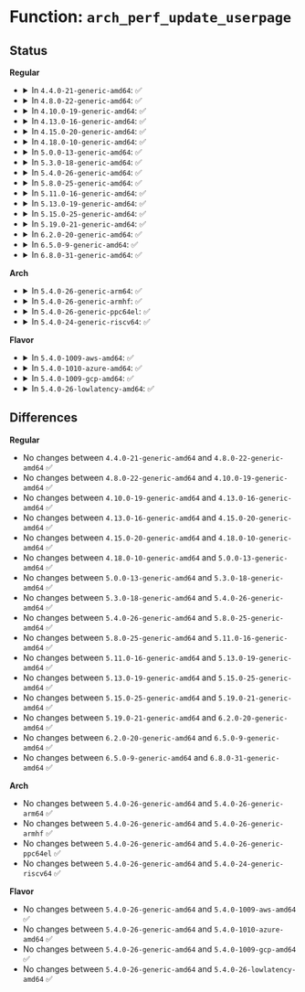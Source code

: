 # Function: <code>arch_perf_update_userpage</code>

## Status
<b>Regular</b>
<ul>
<li>
<details>
<summary>In <code>4.4.0-21-generic-amd64</code>: ✅</summary>

```c
void arch_perf_update_userpage(struct perf_event * event, struct perf_event_mmap_page * userpg, u64 now)
```

```json
{
  "name": "arch_perf_update_userpage",
  "collision_type": "Unique Global",
  "inline_type": "No",
  "funcs": [
    {
      "addr": 18446744071578875168,
      "name": "arch_perf_update_userpage",
      "external": true,
      "loc": "arch/x86/events/core.c:2125",
      "file": "arch/x86/events/core.c",
      "inline": "seen, unknown",
      "caller_inline": [],
      "caller_func": [
        "kernel/events/core.c:perf_event_update_userpage"
      ]
    }
  ],
  "symbols": [
    {
      "addr": 18446744071578875168,
      "name": "arch_perf_update_userpage",
      "section": ".text",
      "bind": "STB_GLOBAL",
      "size": 180
    }
  ]
}
```
</details>
</li>
<li>
<details>
<summary>In <code>4.8.0-22-generic-amd64</code>: ✅</summary>

```c
void arch_perf_update_userpage(struct perf_event * event, struct perf_event_mmap_page * userpg, u64 now)
```

```json
{
  "name": "arch_perf_update_userpage",
  "collision_type": "Unique Global",
  "inline_type": "No",
  "funcs": [
    {
      "addr": 18446744071578875568,
      "name": "arch_perf_update_userpage",
      "external": true,
      "loc": "arch/x86/events/core.c:2213",
      "file": "arch/x86/events/core.c",
      "inline": "seen, unknown",
      "caller_inline": [],
      "caller_func": [
        "kernel/events/core.c:perf_event_update_userpage"
      ]
    }
  ],
  "symbols": [
    {
      "addr": 18446744071578875568,
      "name": "arch_perf_update_userpage",
      "section": ".text",
      "bind": "STB_GLOBAL",
      "size": 163
    }
  ]
}
```
</details>
</li>
<li>
<details>
<summary>In <code>4.10.0-19-generic-amd64</code>: ✅</summary>

```c
void arch_perf_update_userpage(struct perf_event * event, struct perf_event_mmap_page * userpg, u64 now)
```

```json
{
  "name": "arch_perf_update_userpage",
  "collision_type": "Unique Global",
  "inline_type": "No",
  "funcs": [
    {
      "addr": 18446744071578875568,
      "name": "arch_perf_update_userpage",
      "external": true,
      "loc": "arch/x86/events/core.c:2242",
      "file": "arch/x86/events/core.c",
      "inline": "seen, unknown",
      "caller_inline": [],
      "caller_func": [
        "kernel/events/core.c:perf_event_update_userpage"
      ]
    }
  ],
  "symbols": [
    {
      "addr": 18446744071578875568,
      "name": "arch_perf_update_userpage",
      "section": ".text",
      "bind": "STB_GLOBAL",
      "size": 163
    }
  ]
}
```
</details>
</li>
<li>
<details>
<summary>In <code>4.13.0-16-generic-amd64</code>: ✅</summary>

```c
void arch_perf_update_userpage(struct perf_event * event, struct perf_event_mmap_page * userpg, u64 now)
```

```json
{
  "name": "arch_perf_update_userpage",
  "collision_type": "Unique Global",
  "inline_type": "No",
  "funcs": [
    {
      "addr": 18446744071578874880,
      "name": "arch_perf_update_userpage",
      "external": true,
      "loc": "arch/x86/events/core.c:2261",
      "file": "arch/x86/events/core.c",
      "inline": "seen, unknown",
      "caller_inline": [],
      "caller_func": [
        "kernel/events/core.c:perf_event_update_userpage"
      ]
    }
  ],
  "symbols": [
    {
      "addr": 18446744071578874880,
      "name": "arch_perf_update_userpage",
      "section": ".text",
      "bind": "STB_GLOBAL",
      "size": 233
    }
  ]
}
```
</details>
</li>
<li>
<details>
<summary>In <code>4.15.0-20-generic-amd64</code>: ✅</summary>

```c
void arch_perf_update_userpage(struct perf_event * event, struct perf_event_mmap_page * userpg, u64 now)
```

```json
{
  "name": "arch_perf_update_userpage",
  "collision_type": "Unique Global",
  "inline_type": "No",
  "funcs": [
    {
      "addr": 18446744071578875952,
      "name": "arch_perf_update_userpage",
      "external": true,
      "loc": "arch/x86/events/core.c:2296",
      "file": "arch/x86/events/core.c",
      "inline": "seen, unknown",
      "caller_inline": [],
      "caller_func": [
        "kernel/events/core.c:perf_event_update_userpage"
      ]
    }
  ],
  "symbols": [
    {
      "addr": 18446744071578875952,
      "name": "arch_perf_update_userpage",
      "section": ".text",
      "bind": "STB_GLOBAL",
      "size": 233
    }
  ]
}
```
</details>
</li>
<li>
<details>
<summary>In <code>4.18.0-10-generic-amd64</code>: ✅</summary>

```c
void arch_perf_update_userpage(struct perf_event * event, struct perf_event_mmap_page * userpg, u64 now)
```

```json
{
  "name": "arch_perf_update_userpage",
  "collision_type": "Unique Global",
  "inline_type": "No",
  "funcs": [
    {
      "addr": 18446744071578877552,
      "name": "arch_perf_update_userpage",
      "external": true,
      "loc": "arch/x86/events/core.c:2302",
      "file": "arch/x86/events/core.c",
      "inline": "seen, unknown",
      "caller_inline": [],
      "caller_func": [
        "kernel/events/core.c:perf_event_update_userpage"
      ]
    }
  ],
  "symbols": [
    {
      "addr": 18446744071578877552,
      "name": "arch_perf_update_userpage",
      "section": ".text",
      "bind": "STB_GLOBAL",
      "size": 222
    }
  ]
}
```
</details>
</li>
<li>
<details>
<summary>In <code>5.0.0-13-generic-amd64</code>: ✅</summary>

```c
void arch_perf_update_userpage(struct perf_event * event, struct perf_event_mmap_page * userpg, u64 now)
```

```json
{
  "name": "arch_perf_update_userpage",
  "collision_type": "Unique Global",
  "inline_type": "No",
  "funcs": [
    {
      "addr": 18446744071578877264,
      "name": "arch_perf_update_userpage",
      "external": true,
      "loc": "arch/x86/events/core.c:2318",
      "file": "arch/x86/events/core.c",
      "inline": "seen, unknown",
      "caller_inline": [],
      "caller_func": [
        "kernel/events/core.c:perf_event_update_userpage"
      ]
    }
  ],
  "symbols": [
    {
      "addr": 18446744071578877264,
      "name": "arch_perf_update_userpage",
      "section": ".text",
      "bind": "STB_GLOBAL",
      "size": 222
    }
  ]
}
```
</details>
</li>
<li>
<details>
<summary>In <code>5.3.0-18-generic-amd64</code>: ✅</summary>

```c
void arch_perf_update_userpage(struct perf_event * event, struct perf_event_mmap_page * userpg, u64 now)
```

```json
{
  "name": "arch_perf_update_userpage",
  "collision_type": "Unique Global",
  "inline_type": "No",
  "funcs": [
    {
      "addr": 18446744071578877968,
      "name": "arch_perf_update_userpage",
      "external": true,
      "loc": "arch/x86/events/core.c:2271",
      "file": "arch/x86/events/core.c",
      "inline": "seen, unknown",
      "caller_inline": [],
      "caller_func": [
        "kernel/events/core.c:perf_event_update_userpage"
      ]
    }
  ],
  "symbols": [
    {
      "addr": 18446744071578877968,
      "name": "arch_perf_update_userpage",
      "section": ".text",
      "bind": "STB_GLOBAL",
      "size": 217
    }
  ]
}
```
</details>
</li>
<li>
<details>
<summary>In <code>5.4.0-26-generic-amd64</code>: ✅</summary>

```c
void arch_perf_update_userpage(struct perf_event * event, struct perf_event_mmap_page * userpg, u64 now)
```

```json
{
  "name": "arch_perf_update_userpage",
  "collision_type": "Unique Global",
  "inline_type": "No",
  "funcs": [
    {
      "addr": 18446744071578878512,
      "name": "arch_perf_update_userpage",
      "external": true,
      "loc": "arch/x86/events/core.c:2360",
      "file": "arch/x86/events/core.c",
      "inline": "seen, unknown",
      "caller_inline": [],
      "caller_func": [
        "kernel/events/core.c:perf_event_update_userpage"
      ]
    }
  ],
  "symbols": [
    {
      "addr": 18446744071578878512,
      "name": "arch_perf_update_userpage",
      "section": ".text",
      "bind": "STB_GLOBAL",
      "size": 217
    }
  ]
}
```
</details>
</li>
<li>
<details>
<summary>In <code>5.8.0-25-generic-amd64</code>: ✅</summary>

```c
void arch_perf_update_userpage(struct perf_event * event, struct perf_event_mmap_page * userpg, u64 now)
```

```json
{
  "name": "arch_perf_update_userpage",
  "collision_type": "Unique Global",
  "inline_type": "No",
  "funcs": [
    {
      "addr": 18446744071578882720,
      "name": "arch_perf_update_userpage",
      "external": true,
      "loc": "arch/x86/events/core.c:2373",
      "file": "arch/x86/events/core.c",
      "inline": "seen, unknown",
      "caller_inline": [],
      "caller_func": [
        "kernel/events/core.c:perf_event_update_userpage"
      ]
    }
  ],
  "symbols": [
    {
      "addr": 18446744071578882720,
      "name": "arch_perf_update_userpage",
      "section": ".text",
      "bind": "STB_WEAK",
      "size": 217
    }
  ]
}
```
</details>
</li>
<li>
<details>
<summary>In <code>5.11.0-16-generic-amd64</code>: ✅</summary>

```c
void arch_perf_update_userpage(struct perf_event * event, struct perf_event_mmap_page * userpg, u64 now)
```

```json
{
  "name": "arch_perf_update_userpage",
  "collision_type": "Unique Global",
  "inline_type": "No",
  "funcs": [
    {
      "addr": 18446744071578878800,
      "name": "arch_perf_update_userpage",
      "external": true,
      "loc": "arch/x86/events/core.c:2484",
      "file": "arch/x86/events/core.c",
      "inline": "seen, unknown",
      "caller_inline": [],
      "caller_func": [
        "kernel/events/core.c:perf_event_update_userpage"
      ]
    }
  ],
  "symbols": [
    {
      "addr": 18446744071578878800,
      "name": "arch_perf_update_userpage",
      "section": ".text",
      "bind": "STB_WEAK",
      "size": 217
    }
  ]
}
```
</details>
</li>
<li>
<details>
<summary>In <code>5.13.0-19-generic-amd64</code>: ✅</summary>

```c
void arch_perf_update_userpage(struct perf_event * event, struct perf_event_mmap_page * userpg, u64 now)
```

```json
{
  "name": "arch_perf_update_userpage",
  "collision_type": "Unique Global",
  "inline_type": "No",
  "funcs": [
    {
      "addr": 18446744071578881312,
      "name": "arch_perf_update_userpage",
      "external": true,
      "loc": "arch/x86/events/core.c:2714",
      "file": "arch/x86/events/core.c",
      "inline": "seen, unknown",
      "caller_inline": [],
      "caller_func": [
        "kernel/events/core.c:perf_event_update_userpage"
      ]
    }
  ],
  "symbols": [
    {
      "addr": 18446744071578881312,
      "name": "arch_perf_update_userpage",
      "section": ".text",
      "bind": "STB_WEAK",
      "size": 217
    }
  ]
}
```
</details>
</li>
<li>
<details>
<summary>In <code>5.15.0-25-generic-amd64</code>: ✅</summary>

```c
void arch_perf_update_userpage(struct perf_event * event, struct perf_event_mmap_page * userpg, u64 now)
```

```json
{
  "name": "arch_perf_update_userpage",
  "collision_type": "Unique Global",
  "inline_type": "No",
  "funcs": [
    {
      "addr": 18446744071578885040,
      "name": "arch_perf_update_userpage",
      "external": true,
      "loc": "arch/x86/events/core.c:2713",
      "file": "arch/x86/events/core.c",
      "inline": "seen, unknown",
      "caller_inline": [],
      "caller_func": [
        "kernel/events/core.c:perf_event_update_userpage"
      ]
    }
  ],
  "symbols": [
    {
      "addr": 18446744071578885040,
      "name": "arch_perf_update_userpage",
      "section": ".text",
      "bind": "STB_WEAK",
      "size": 217
    }
  ]
}
```
</details>
</li>
<li>
<details>
<summary>In <code>5.19.0-21-generic-amd64</code>: ✅</summary>

```c
void arch_perf_update_userpage(struct perf_event * event, struct perf_event_mmap_page * userpg, u64 now)
```

```json
{
  "name": "arch_perf_update_userpage",
  "collision_type": "Unique Global",
  "inline_type": "No",
  "funcs": [
    {
      "addr": 18446744071578882768,
      "name": "arch_perf_update_userpage",
      "external": true,
      "loc": "arch/x86/events/core.c:2727",
      "file": "arch/x86/events/core.c",
      "inline": "seen, unknown",
      "caller_inline": [],
      "caller_func": [
        "kernel/events/core.c:perf_event_update_userpage"
      ]
    }
  ],
  "symbols": [
    {
      "addr": 18446744071578882768,
      "name": "arch_perf_update_userpage",
      "section": ".text",
      "bind": "STB_WEAK",
      "size": 251
    }
  ]
}
```
</details>
</li>
<li>
<details>
<summary>In <code>6.2.0-20-generic-amd64</code>: ✅</summary>

```c
void arch_perf_update_userpage(struct perf_event * event, struct perf_event_mmap_page * userpg, u64 now)
```

```json
{
  "name": "arch_perf_update_userpage",
  "collision_type": "Unique Global",
  "inline_type": "No",
  "funcs": [
    {
      "addr": 18446744071578888016,
      "name": "arch_perf_update_userpage",
      "external": true,
      "loc": "arch/x86/events/core.c:2711",
      "file": "arch/x86/events/core.c",
      "inline": "seen, unknown",
      "caller_inline": [],
      "caller_func": [
        "kernel/events/core.c:perf_event_update_userpage"
      ]
    }
  ],
  "symbols": [
    {
      "addr": 18446744071578888016,
      "name": "arch_perf_update_userpage",
      "section": ".text",
      "bind": "STB_WEAK",
      "size": 251
    }
  ]
}
```
</details>
</li>
<li>
<details>
<summary>In <code>6.5.0-9-generic-amd64</code>: ✅</summary>

```c
void arch_perf_update_userpage(struct perf_event * event, struct perf_event_mmap_page * userpg, u64 now)
```

```json
{
  "name": "arch_perf_update_userpage",
  "collision_type": "Unique Global",
  "inline_type": "No",
  "funcs": [
    {
      "addr": 18446744071578886048,
      "name": "arch_perf_update_userpage",
      "external": true,
      "loc": "arch/x86/events/core.c:2709",
      "file": "arch/x86/events/core.c",
      "inline": "seen, unknown",
      "caller_inline": [],
      "caller_func": [
        "kernel/events/core.c:perf_event_update_userpage"
      ]
    }
  ],
  "symbols": [
    {
      "addr": 18446744071578886048,
      "name": "arch_perf_update_userpage",
      "section": ".text",
      "bind": "STB_GLOBAL",
      "size": 251
    }
  ]
}
```
</details>
</li>
<li>
<details>
<summary>In <code>6.8.0-31-generic-amd64</code>: ✅</summary>

```c
void arch_perf_update_userpage(struct perf_event * event, struct perf_event_mmap_page * userpg, u64 now)
```

```json
{
  "name": "arch_perf_update_userpage",
  "collision_type": "Unique Global",
  "inline_type": "No",
  "funcs": [
    {
      "addr": 18446744071578908352,
      "name": "arch_perf_update_userpage",
      "external": true,
      "loc": "arch/x86/events/core.c:2706",
      "file": "arch/x86/events/core.c",
      "inline": "seen, unknown",
      "caller_inline": [],
      "caller_func": [
        "kernel/events/core.c:perf_event_update_userpage"
      ]
    }
  ],
  "symbols": [
    {
      "addr": 18446744071578908352,
      "name": "arch_perf_update_userpage",
      "section": ".text",
      "bind": "STB_GLOBAL",
      "size": 251
    }
  ]
}
```
</details>
</li>
</ul>
<b>Arch</b>
<ul>
<li>
<details>
<summary>In <code>5.4.0-26-generic-arm64</code>: ✅</summary>

```c
void arch_perf_update_userpage(struct perf_event * event, struct perf_event_mmap_page * userpg, u64 now)
```

```json
{
  "name": "arch_perf_update_userpage",
  "collision_type": "Unique Global",
  "inline_type": "No",
  "funcs": [
    {
      "addr": 18446603336490307520,
      "name": "arch_perf_update_userpage",
      "external": true,
      "loc": "arch/arm64/kernel/perf_event.c:1200",
      "file": "arch/arm64/kernel/perf_event.c",
      "inline": "seen, unknown",
      "caller_inline": [],
      "caller_func": [
        "kernel/events/core.c:perf_event_update_userpage"
      ]
    }
  ],
  "symbols": [
    {
      "addr": 18446603336490307520,
      "name": "arch_perf_update_userpage",
      "section": ".text",
      "bind": "STB_GLOBAL",
      "size": 180
    }
  ]
}
```
</details>
</li>
<li>
<details>
<summary>In <code>5.4.0-26-generic-armhf</code>: ✅</summary>

```c
void arch_perf_update_userpage(struct perf_event * event, struct perf_event_mmap_page * userpg, u64 now)
```

```json
{
  "name": "arch_perf_update_userpage",
  "collision_type": "Unique Global",
  "inline_type": "No",
  "funcs": [
    {
      "addr": 3226249328,
      "name": "arch_perf_update_userpage",
      "external": true,
      "loc": "kernel/events/core.c:5370",
      "file": "kernel/events/core.c",
      "inline": "seen, unknown",
      "caller_inline": [],
      "caller_func": [
        "kernel/events/core.c:perf_event_update_userpage"
      ]
    }
  ],
  "symbols": [
    {
      "addr": 3226249328,
      "name": "arch_perf_update_userpage",
      "section": ".text",
      "bind": "STB_WEAK",
      "size": 16
    }
  ]
}
```
</details>
</li>
<li>
<details>
<summary>In <code>5.4.0-26-generic-ppc64el</code>: ✅</summary>

```c
void arch_perf_update_userpage(struct perf_event * event, struct perf_event_mmap_page * userpg, u64 now)
```

```json
{
  "name": "arch_perf_update_userpage",
  "collision_type": "Unique Global",
  "inline_type": "No",
  "funcs": [
    {
      "addr": 13835058055285617040,
      "name": "arch_perf_update_userpage",
      "external": true,
      "loc": "kernel/events/core.c:5370",
      "file": "kernel/events/core.c",
      "inline": "seen, unknown",
      "caller_inline": [],
      "caller_func": [
        "kernel/events/core.c:perf_event_update_userpage"
      ]
    }
  ],
  "symbols": [
    {
      "addr": 13835058055285617040,
      "name": "arch_perf_update_userpage",
      "section": ".text",
      "bind": "STB_WEAK",
      "size": 4
    }
  ]
}
```
</details>
</li>
<li>
<details>
<summary>In <code>5.4.0-24-generic-riscv64</code>: ✅</summary>

```c
void arch_perf_update_userpage(struct perf_event * event, struct perf_event_mmap_page * userpg, u64 now)
```

```json
{
  "name": "arch_perf_update_userpage",
  "collision_type": "Unique Global",
  "inline_type": "No",
  "funcs": [
    {
      "addr": 18446743936272488872,
      "name": "arch_perf_update_userpage",
      "external": true,
      "loc": "kernel/events/core.c:5370",
      "file": "kernel/events/core.c",
      "inline": "seen, unknown",
      "caller_inline": [],
      "caller_func": [
        "kernel/events/core.c:perf_event_update_userpage"
      ]
    }
  ],
  "symbols": [
    {
      "addr": 18446743936272488872,
      "name": "arch_perf_update_userpage",
      "section": ".text",
      "bind": "STB_WEAK",
      "size": 12
    }
  ]
}
```
</details>
</li>
</ul>
<b>Flavor</b>
<ul>
<li>
<details>
<summary>In <code>5.4.0-1009-aws-amd64</code>: ✅</summary>

```c
void arch_perf_update_userpage(struct perf_event * event, struct perf_event_mmap_page * userpg, u64 now)
```

```json
{
  "name": "arch_perf_update_userpage",
  "collision_type": "Unique Global",
  "inline_type": "No",
  "funcs": [
    {
      "addr": 18446744071578878512,
      "name": "arch_perf_update_userpage",
      "external": true,
      "loc": "arch/x86/events/core.c:2360",
      "file": "arch/x86/events/core.c",
      "inline": "seen, unknown",
      "caller_inline": [],
      "caller_func": [
        "kernel/events/core.c:perf_event_update_userpage"
      ]
    }
  ],
  "symbols": [
    {
      "addr": 18446744071578878512,
      "name": "arch_perf_update_userpage",
      "section": ".text",
      "bind": "STB_GLOBAL",
      "size": 217
    }
  ]
}
```
</details>
</li>
<li>
<details>
<summary>In <code>5.4.0-1010-azure-amd64</code>: ✅</summary>

```c
void arch_perf_update_userpage(struct perf_event * event, struct perf_event_mmap_page * userpg, u64 now)
```

```json
{
  "name": "arch_perf_update_userpage",
  "collision_type": "Unique Global",
  "inline_type": "No",
  "funcs": [
    {
      "addr": 18446744071578872352,
      "name": "arch_perf_update_userpage",
      "external": true,
      "loc": "arch/x86/events/core.c:2360",
      "file": "arch/x86/events/core.c",
      "inline": "seen, unknown",
      "caller_inline": [],
      "caller_func": [
        "kernel/events/core.c:perf_event_update_userpage"
      ]
    }
  ],
  "symbols": [
    {
      "addr": 18446744071578872352,
      "name": "arch_perf_update_userpage",
      "section": ".text",
      "bind": "STB_GLOBAL",
      "size": 217
    }
  ]
}
```
</details>
</li>
<li>
<details>
<summary>In <code>5.4.0-1009-gcp-amd64</code>: ✅</summary>

```c
void arch_perf_update_userpage(struct perf_event * event, struct perf_event_mmap_page * userpg, u64 now)
```

```json
{
  "name": "arch_perf_update_userpage",
  "collision_type": "Unique Global",
  "inline_type": "No",
  "funcs": [
    {
      "addr": 18446744071578878448,
      "name": "arch_perf_update_userpage",
      "external": true,
      "loc": "arch/x86/events/core.c:2360",
      "file": "arch/x86/events/core.c",
      "inline": "seen, unknown",
      "caller_inline": [],
      "caller_func": [
        "kernel/events/core.c:perf_event_update_userpage"
      ]
    }
  ],
  "symbols": [
    {
      "addr": 18446744071578878448,
      "name": "arch_perf_update_userpage",
      "section": ".text",
      "bind": "STB_GLOBAL",
      "size": 217
    }
  ]
}
```
</details>
</li>
<li>
<details>
<summary>In <code>5.4.0-26-lowlatency-amd64</code>: ✅</summary>

```c
void arch_perf_update_userpage(struct perf_event * event, struct perf_event_mmap_page * userpg, u64 now)
```

```json
{
  "name": "arch_perf_update_userpage",
  "collision_type": "Unique Global",
  "inline_type": "No",
  "funcs": [
    {
      "addr": 18446744071578878800,
      "name": "arch_perf_update_userpage",
      "external": true,
      "loc": "arch/x86/events/core.c:2360",
      "file": "arch/x86/events/core.c",
      "inline": "seen, unknown",
      "caller_inline": [],
      "caller_func": [
        "kernel/events/core.c:perf_event_update_userpage"
      ]
    }
  ],
  "symbols": [
    {
      "addr": 18446744071578878800,
      "name": "arch_perf_update_userpage",
      "section": ".text",
      "bind": "STB_GLOBAL",
      "size": 217
    }
  ]
}
```
</details>
</li>
</ul>

## Differences
<b>Regular</b>
<ul>
<li>
No changes between <code>4.4.0-21-generic-amd64</code> and <code>4.8.0-22-generic-amd64</code> ✅
</li>
<li>
No changes between <code>4.8.0-22-generic-amd64</code> and <code>4.10.0-19-generic-amd64</code> ✅
</li>
<li>
No changes between <code>4.10.0-19-generic-amd64</code> and <code>4.13.0-16-generic-amd64</code> ✅
</li>
<li>
No changes between <code>4.13.0-16-generic-amd64</code> and <code>4.15.0-20-generic-amd64</code> ✅
</li>
<li>
No changes between <code>4.15.0-20-generic-amd64</code> and <code>4.18.0-10-generic-amd64</code> ✅
</li>
<li>
No changes between <code>4.18.0-10-generic-amd64</code> and <code>5.0.0-13-generic-amd64</code> ✅
</li>
<li>
No changes between <code>5.0.0-13-generic-amd64</code> and <code>5.3.0-18-generic-amd64</code> ✅
</li>
<li>
No changes between <code>5.3.0-18-generic-amd64</code> and <code>5.4.0-26-generic-amd64</code> ✅
</li>
<li>
No changes between <code>5.4.0-26-generic-amd64</code> and <code>5.8.0-25-generic-amd64</code> ✅
</li>
<li>
No changes between <code>5.8.0-25-generic-amd64</code> and <code>5.11.0-16-generic-amd64</code> ✅
</li>
<li>
No changes between <code>5.11.0-16-generic-amd64</code> and <code>5.13.0-19-generic-amd64</code> ✅
</li>
<li>
No changes between <code>5.13.0-19-generic-amd64</code> and <code>5.15.0-25-generic-amd64</code> ✅
</li>
<li>
No changes between <code>5.15.0-25-generic-amd64</code> and <code>5.19.0-21-generic-amd64</code> ✅
</li>
<li>
No changes between <code>5.19.0-21-generic-amd64</code> and <code>6.2.0-20-generic-amd64</code> ✅
</li>
<li>
No changes between <code>6.2.0-20-generic-amd64</code> and <code>6.5.0-9-generic-amd64</code> ✅
</li>
<li>
No changes between <code>6.5.0-9-generic-amd64</code> and <code>6.8.0-31-generic-amd64</code> ✅
</li>
</ul>
<b>Arch</b>
<ul>
<li>
No changes between <code>5.4.0-26-generic-amd64</code> and <code>5.4.0-26-generic-arm64</code> ✅
</li>
<li>
No changes between <code>5.4.0-26-generic-amd64</code> and <code>5.4.0-26-generic-armhf</code> ✅
</li>
<li>
No changes between <code>5.4.0-26-generic-amd64</code> and <code>5.4.0-26-generic-ppc64el</code> ✅
</li>
<li>
No changes between <code>5.4.0-26-generic-amd64</code> and <code>5.4.0-24-generic-riscv64</code> ✅
</li>
</ul>
<b>Flavor</b>
<ul>
<li>
No changes between <code>5.4.0-26-generic-amd64</code> and <code>5.4.0-1009-aws-amd64</code> ✅
</li>
<li>
No changes between <code>5.4.0-26-generic-amd64</code> and <code>5.4.0-1010-azure-amd64</code> ✅
</li>
<li>
No changes between <code>5.4.0-26-generic-amd64</code> and <code>5.4.0-1009-gcp-amd64</code> ✅
</li>
<li>
No changes between <code>5.4.0-26-generic-amd64</code> and <code>5.4.0-26-lowlatency-amd64</code> ✅
</li>
</ul>
